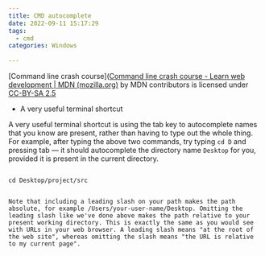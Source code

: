 ```yaml
---
title: CMD autocomplete
date: 2022-09-11 15:17:29
tags:
  - cmd
categories: Windows
 
---
```


[Command line crash course]([Command line crash course - Learn web development | MDN (mozilla.org)](https://developer.mozilla.org/en-US/docs/Learn/Tools_and_testing/Understanding_client-side_tools/Command_line)  by  MDN contributors is  licensed under [CC-BY-SA 2.5](https://creativecommons.org/licenses/by-sa/2.5/)



*  A very useful terminal shortcut

 A very useful terminal shortcut is using the tab key to autocomplete names that you know are present, rather than having to type out the whole thing. For example, after typing the above two commands, try typing `cd D` and pressing tab — it should autocomplete the directory name `Desktop` for you, provided it is present in the current directory. 

~~~

cd Desktop/project/src


Note that including a leading slash on your path makes the path absolute, for example /Users/your-user-name/Desktop. Omitting the leading slash like we've done above makes the path relative to your present working directory. This is exactly the same as you would see with URLs in your web browser. A leading slash means "at the root of the web site", whereas omitting the slash means "the URL is relative to my current page".
~~~

